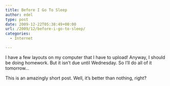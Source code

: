 ```yaml
---
title: Before I Go To Sleep
author: edel
type: post
date: 2009-12-22T05:38:49+00:00
url: /2009/12/before-i-go-to-sleep/
categories:
  - Internet

---
```

I have a few layouts on my computer that I have to upload! Anyway, I should be doing homework. But it isn&#8217;t due until Wednesday. So I&#8217;ll do all of it tomorrow&#8230;

This is an amazingly short post. Well, it&#8217;s better than nothing, right?

<ol class="footnote">
</ol>